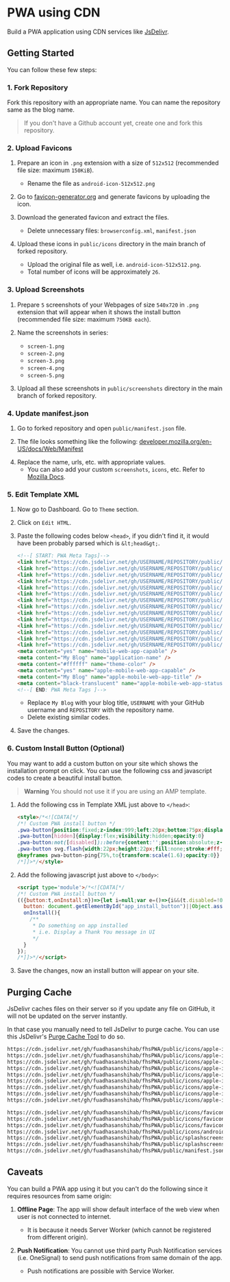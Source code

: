 # PWA using CDN

Build a PWA application <!--for your Blogger blog -->using CDN services like [JsDelivr](https://www.jsdelivr.com).

<!--Works with `blogspot.com` subdomains.-->

## Getting Started

You can follow these few steps:

### 1. Fork Repository

Fork this repository with an appropriate name. You can name the repository same as the blog name.

> If you don't have a Github account yet, create one and fork this repository.

### 2. Upload Favicons

1. Prepare an icon <!--for your blog--> in `.png` extension with a size of `512x512` (recommended file size: maximum `150KiB`).
   * Rename the file as `android-icon-512x512.png`

2. Go to [favicon-generator.org](https://www.favicon-generator.org/) and generate favicons by uploading the <!--blog--> icon.

3. Download the generated favicon and extract the files.
   * Delete unnecessary files: `browserconfig.xml`, `manifest.json`

4. Upload these icons in `public/icons` directory in the main branch of forked repository.
   * Upload the original file as well, i.e. `android-icon-512x512.png`.
   * Total number of icons will be approximately `26`.

### 3. Upload Screenshots

1. Prepare `5` screenshots of your Webpages of size `540x720` in `.png` extension that will appear when it shows the install button (recommended file size: maximum `750KB each`).

2. Name the screenshots in series:
   * `screen-1.png`
   * `screen-2.png`
   * `screen-3.png`
   * `screen-4.png`
   * `screen-5.png`

3. Upload all these screenshots in `public/screenshots` directory in the main branch of forked repository.

### 4. Update manifest.json

1. Go to forked repository and open `public/manifest.json` file.

2. The file looks something like the following:
   [developer.mozilla.org/en-US/docs/Web/Manifest](https://developer.mozilla.org/en-US/docs/Web/Manifest#example_manifest)
  <!-- [@kumardeo/blogger-pwa-cdn/manifest.json](https://github.com/kumardeo/blogger-pwa-cdn/blob/main/public/manifest.json) 
-->

4. Replace the <!--blog--> name, urls, etc. with appropriate values.
   * You can also add your custom `screenshots`, `icons`, etc. Refer to [Mozilla Docs](https://developer.mozilla.org/en-US/docs/Web/Manifest).

### 5. Edit Template XML

1. Now go to<!-- Blogger --> Dashboard. Go to `Theme` section.

2. Click on `Edit HTML`.

3. Paste the following codes below `<head>`, if you didn't find it, it would have been probably parsed which is `&lt;head&gt;`.

   ```html
   <!--[ START: PWA Meta Tags]-->
   <link href="https://cdn.jsdelivr.net/gh/USERNAME/REPOSITORY/public/icons/apple-icon-57x57.png" rel="apple-touch-icon" sizes="57x57" />
   <link href="https://cdn.jsdelivr.net/gh/USERNAME/REPOSITORY/public/icons/apple-icon-60x60.png" rel="apple-touch-icon" sizes="60x60" />
   <link href="https://cdn.jsdelivr.net/gh/USERNAME/REPOSITORY/public/icons/apple-icon-72x72.png" rel="apple-touch-icon" sizes="72x72" />
   <link href="https://cdn.jsdelivr.net/gh/USERNAME/REPOSITORY/public/icons/apple-icon-76x76.png" rel="apple-touch-icon" sizes="76x76" />
   <link href="https://cdn.jsdelivr.net/gh/USERNAME/REPOSITORY/public/icons/apple-icon-114x114.png" rel="apple-touch-icon" sizes="114x114" />
   <link href="https://cdn.jsdelivr.net/gh/USERNAME/REPOSITORY/public/icons/apple-icon-120x120.png" rel="apple-touch-icon" sizes="120x120" />
   <link href="https://cdn.jsdelivr.net/gh/USERNAME/REPOSITORY/public/icons/apple-icon-144x144.png" rel="apple-touch-icon" sizes="144x144" />
   <link href="https://cdn.jsdelivr.net/gh/USERNAME/REPOSITORY/public/icons/apple-icon-152x152.png" rel="apple-touch-icon" sizes="152x152" />
   <link href="https://cdn.jsdelivr.net/gh/USERNAME/REPOSITORY/public/icons/apple-icon-180x180.png" rel="apple-touch-icon" sizes="180x180" />
   <link href="https://cdn.jsdelivr.net/gh/USERNAME/REPOSITORY/public/icons/favicon-16x16.png" rel="icon" type="image/png" sizes="16x16" />
   <link href="https://cdn.jsdelivr.net/gh/USERNAME/REPOSITORY/public/icons/favicon-32x32.png" rel="icon" type="image/png" sizes="32x32" />
   <link href="https://cdn.jsdelivr.net/gh/USERNAME/REPOSITORY/public/icons/favicon-96x96.png" rel="icon" type="image/png" sizes="96x96" />
   <link href="https://cdn.jsdelivr.net/gh/USERNAME/REPOSITORY/public/icons/android-icon-192x192.png" rel="icon" type="image/png" sizes="192x192" />
   <link href="https://cdn.jsdelivr.net/gh/USERNAME/REPOSITORY/public/manifest.json" rel="manifest" />
   <meta content="yes" name="mobile-web-app-capable" />
   <meta content="My Blog" name="application-name" />
   <meta content="#ffffff" name="theme-color" />
   <meta content="yes" name="apple-mobile-web-app-capable" />
   <meta content="My Blog" name="apple-mobile-web-app-title" />
   <meta content="black-translucent" name="apple-mobile-web-app-status-bar-style" />
   <!--[ END: PWA Meta Tags ]-->
   ```

   * Replace `My Blog` with your blog title, `USERNAME` with your GitHub username and `REPOSITORY` with the repository name.
   * Delete existing similar codes.

4. Save the changes.

### 6. Custom Install Button (Optional)

You may want to add a custom button on your site which shows the installation prompt on click. You can use the following css and javascript codes to create a beautiful install button.

> **Warning** You should not use it if you are using an AMP template.

1. Add the following css in Template XML just above to `</head>`:

   ```html
   <style>/*<![CDATA[*/
   /*! Custom PWA install button */
   .pwa-button{position:fixed;z-index:999;left:20px;bottom:75px;display:flex;align-items:center;justify-content:center;width:40px;height:40px;border:none;border-radius:50%;background:#1900ff;visibility:visible;opacity:1;transition:visibility .5s,opacity .5s}
   .pwa-button[hidden]{display:flex;visibility:hidden;opacity:0}
   .pwa-button:not([disabled])::before{content:'';position:absolute;z-index:-1;inset:0;background:inherit;border-radius:inherit;animation:1s cubic-bezier(0,0,.2,1) infinite pwa-button-ping}
   .pwa-button svg.flash{width:22px;height:22px;fill:none;stroke:#fff;stroke-linecap:round;stroke-linejoin:round;stroke-width:1.4}
   @keyframes pwa-button-ping{75%,to{transform:scale(1.6);opacity:0}}
   /*]]>*/</style>
   ```

2. Add the following javascript just above to `</body>`:

   ```html
   <script type='module'>/*<![CDATA[*/
   /*! Custom PWA install button */
   (({button:t,onInstall:n})=>{let i=null;var e=()=>{i&&(t.disabled=!0,i.prompt().then(e=>{"accepted"===e.outcome&&o()}).finally(()=>{t.disabled=!1}),i=null)},l=e=>{e.preventDefault(),i=e,t.hidden=!1};const o=()=>{t.hidden=!0,t.removeEventListener("click",e),window.removeEventListener("beforeinstallprompt",l)};t instanceof HTMLElement&&(t.hidden=!0,t.addEventListener("click",e),window.addEventListener("beforeinstallprompt",l));const d=e=>{t instanceof HTMLElement&&o(),"function"==typeof n&&n(e),window.removeEventListener("appinstalled",d)};window.addEventListener("appinstalled",d)})({
     button: document.getElementById("app_install_button")||Object.assign(document.body.appendChild(document.createElement("button")),{hidden:!0,type:"button",className:"pwa-button",innerHTML:"<svg class='flash' viewBox='0 0 24 24'><path d='M6.08998 13.28H9.17998V20.48C9.17998 22.16 10.09 22.5 11.2 21.24L18.77 12.64C19.7 11.59 19.31 10.72 17.9 10.72H14.81V3.52002C14.81 1.84002 13.9 1.50002 12.79 2.76002L5.21998 11.36C4.29998 12.42 4.68998 13.28 6.08998 13.28Z' stroke-miterlimit='10'></path></svg>"}),
     onInstall(){
       /**
        * Do something on app installed
        * i.e. Display a Thank You message in UI
        */
     }
   });
   /*]]>*/</script>
   ```

3. Save the changes, now an install button will appear on your site.

## Purging Cache

JsDelivr caches files on their server so if you update any file on GitHub, it will not be updated on the server instantly.  

In that case you manually need to tell JsDelivr to purge cache. You can use this JsDelivr's [Purge Cache Tool](https://www.jsdelivr.com/tools/purge) to do so.

```html
https://cdn.jsdelivr.net/gh/fuadhasanshihab/fhsPWA/public/icons/apple-icon-57x57.png
https://cdn.jsdelivr.net/gh/fuadhasanshihab/fhsPWA/public/icons/apple-icon-60x60.png
https://cdn.jsdelivr.net/gh/fuadhasanshihab/fhsPWA/public/icons/apple-icon-72x72.png
https://cdn.jsdelivr.net/gh/fuadhasanshihab/fhsPWA/public/icons/apple-icon-76x76.png
https://cdn.jsdelivr.net/gh/fuadhasanshihab/fhsPWA/public/icons/apple-icon-114x114.png
https://cdn.jsdelivr.net/gh/fuadhasanshihab/fhsPWA/public/icons/apple-icon-120x120.png
https://cdn.jsdelivr.net/gh/fuadhasanshihab/fhsPWA/public/icons/apple-icon-144x144.png
https://cdn.jsdelivr.net/gh/fuadhasanshihab/fhsPWA/public/icons/apple-icon-152x152.png
https://cdn.jsdelivr.net/gh/fuadhasanshihab/fhsPWA/public/icons/apple-icon-180x180.png
```

```html
https://cdn.jsdelivr.net/gh/fuadhasanshihab/fhsPWA/public/icons/favicon-16x16.png
https://cdn.jsdelivr.net/gh/fuadhasanshihab/fhsPWA/public/icons/favicon-32x32.png
https://cdn.jsdelivr.net/gh/fuadhasanshihab/fhsPWA/public/icons/favicon-96x96.png
https://cdn.jsdelivr.net/gh/fuadhasanshihab/fhsPWA/public/icons/android-icon-192x192.png
https://cdn.jsdelivr.net/gh/fuadhasanshihab/fhsPWA/public/splashscreens/ios-startup-2048x2732.png
https://cdn.jsdelivr.net/gh/fuadhasanshihab/fhsPWA/public/splashscreens/ios-startup-2732x2048.png
https://cdn.jsdelivr.net/gh/fuadhasanshihab/fhsPWA/public/manifest.json
```

## Caveats

You can build a PWA app using it but you can't do the following since it requires resources from same origin:

1. **Offline Page**: The app will show default interface of the web view when user is not connected to internet.
   * It is because it needs Server Worker (which cannot be registered from different origin).

2. **Push Notification**: You cannot use third party Push Notification services (i.e. OneSignal) to send push notifications from same domain of the app.
   * Push notifications are possible with Service Worker.

<!-- ## Conclusion

⭐ Star [this repository](https://github.com/kumardeo/blogger-pwa-cdn) if you find it useful and working method.  
If you are facing any problem, feel free to open an issue.


## License

The project is licensed under MIT License.
Credit: @kumardeo
-->
